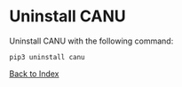 
# Uninstall CANU

Uninstall CANU with the following command: 

```
pip3 uninstall canu
```

[Back to Index](../index_aruba.md)
